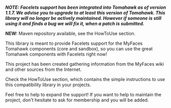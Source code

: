 **_NOTE: Facelets support has been integrated into Tomahawk as of version 1.1.7. We advise you to upgrade to at least this version of Tomahawk. This library will no longer be actively maintained. However if someone is still using it and finds a bug we will fix it, when a patch is submitted._**

**NEW:** Maven repository available, see the HowToUse section.

This library is meant to provide Facelets support for the MyFaces Tomahawk components (core and sandbox), so you can use the great Tomahawk components with Facelets right now!

This project has been created gathering information from the MyFaces wiki and other sources from the Internet.

Check the HowToUse section, which contains the simple instructions to use this compatibility library in your projects.

Feel free to help to expand the support! If you want to help to maintain the project, don't hesitate to ask for membership and you will be added.